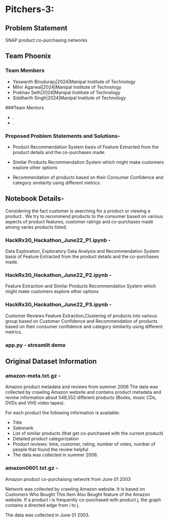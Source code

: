 # Pitchers-3:

## Problem Statement
SNAP product co-purchasing networks

## Team Phoenix
### Team Members

- Yaswanth Biruduraju|2024|Manipal Institute of Technology
- Mihir Agarwal|2024|Manipal Institute of Technology
- Pratinav Seth|2024|Manipal Institute of Technology
- Siddharth Singh|2024|Manipal Institute of Technology

###Team Mentors
- .
- .

### Proposed Problem Statements and Solutions-

- Product Recommendation System basis of Feature Extracted from the product details and the co-purchases made.

- Similar Products Recommendation System which might make customers explore other options

- Recommendation of products based on their Consumer Confidence and category similarity using different metrics.

## Notebook Details-

Considering the fact customer is searching for a product or viewing a product . We try to recommend products to the consumer based on various aspects of product features, customer ratings and co-purchases made among varies products listed.

### HackRx30_Hackathon_June22_P1.ipynb - 
Data Exploration, Exploratory Data Analysis and Recommendation System basis of Feature Extracted from the product details and the co-purchases made.

### HackRx30_Hackathon_June22_P2.ipynb - 
Feature Extraction and Similar Products Recommendation System which might make customers explore other options


### HackRx30_Hackathon_June22_P3.ipynb - 
Customer Reviews Feature Extraction,Clustering of products into various group based on Customer Confidence and Recommendation of products based on their consumer confidence and category similarity using different metrics.

### app.py - streamlit demo

## Original Dataset Information

### amazon-meta.txt.gz -
Amazon product metadata and reviews from summer 2006
The data was collected by crawling Amazon website and contains product metadata and review information about 548,552 different products (Books, music CDs, DVDs and VHS video tapes).

For each product the following information is available:

- Title
- Salesrank
- List of similar products (that get co-purchased with the current product)
- Detailed product categorization
- Product reviews: time, customer, rating, number of votes, number of people that found the review helpful
- The data was collected in summer 2006.

### amazon0601.txt.gz -
Amazon product co-purchaisng network from June 01 2003

Network was collected by crawling Amazon website. It is based on Customers Who Bought This Item Also Bought feature of the Amazon website. If a product i is frequently co-purchased with product j, the graph contains a directed edge from i to j.

The data was collected in June 01 2003.
